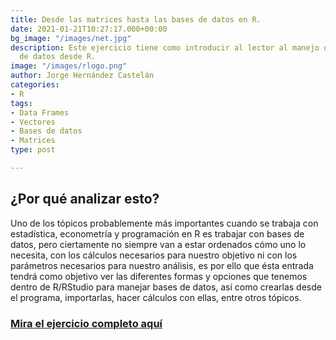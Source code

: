 ```yaml
---
title: Desde las matrices hasta las bases de datos en R.
date: 2021-01-21T10:27:17.000+00:00
bg_image: "/images/net.jpg"
description: Este ejercicio tiene como introducir al lector al manejo de las bases
  de datos desde R.
image: "/images/rlogo.png"
author: Jorge Hernández Castelán
categories:
- R
tags:
- Data Frames
- Vectores
- Bases de datos
- Matrices
type: post

---
```

## ¿Por qué analizar esto?

Uno de los tópicos probablemente más importantes cuando se trabaja con estadística, econometría y programación en R es trabajar con bases de datos, pero ciertamente no siempre van a estar ordenados cómo uno lo necesita, con los cálculos necesarios para nuestro objetivo ni con los parámetros necesarios para nuestro análisis, es por ello que ésta entrada tendrá como objetivo ver las diferentes formas y opciones que tenemos dentro de R/RStudio para manejar bases de datos, así como crearlas desde el programa, importarlas, hacer cálculos con ellas, entre otros tópicos.

### [Mira el ejercicio completo aquí](https://bookdown.org/eljorgehdz/matricesybases/ "Ejercicio")